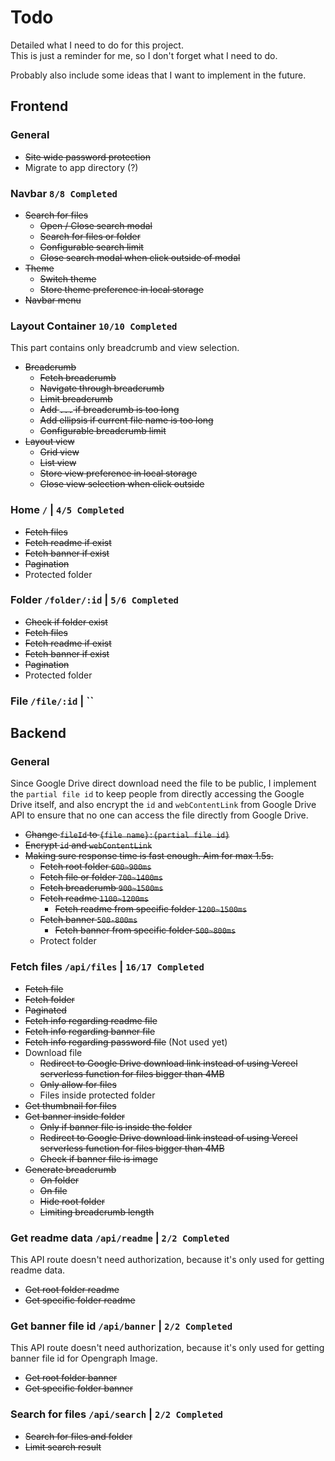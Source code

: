 # Todo
Detailed what I need to do for this project.  
This is just a reminder for me, so I don't forget what I need to do.

Probably also include some ideas that I want to implement in the future.

## Frontend
### General
- ~~Site wide password protection~~
- Migrate to app directory (?)

### Navbar `8/8 Completed`
- ~~Search for files~~
  - ~~Open / Close search modal~~
  - ~~Search for files or folder~~
  - ~~Configurable search limit~~
  - ~~Close search modal when click outside of modal~~
- ~~Theme~~
  - ~~Switch theme~~
  - ~~Store theme preference in local storage~~
- ~~Navbar menu~~

### Layout Container `10/10 Completed`
This part contains only breadcrumb and view selection.

- ~~Breadcrumb~~
  - ~~Fetch breadcrumb~~
  - ~~Navigate through breadcrumb~~
  - ~~Limit breadcrumb~~
  - ~~Add `...` if breadcrumb is too long~~
  - ~~Add ellipsis if current file name is too long~~
  - ~~Configurable breadcrumb limit~~
- ~~Layout view~~
  - ~~Grid view~~
  - ~~List view~~
  - ~~Store view preference in local storage~~
  - ~~Close view selection when click outside~~

### Home `/` | `4/5 Completed`
- ~~Fetch files~~
- ~~Fetch readme if exist~~
- ~~Fetch banner if exist~~
- ~~Pagination~~
- Protected folder

### Folder `/folder/:id` | `5/6 Completed`
- ~~Check if folder exist~~
- ~~Fetch files~~
- ~~Fetch readme if exist~~
- ~~Fetch banner if exist~~
- ~~Pagination~~
- Protected folder

### File `/file/:id` | ``

## Backend
### General
Since Google Drive direct download need the file to be public, I implement the `partial file id` to keep people from directly accessing the Google Drive itself, and also encrypt the `id` and `webContentLink` from Google Drive API to ensure that no one can access the file directly from Google Drive.

- ~~Change `fileId` to `{file name}:{partial file id}`~~
- ~~Encrypt `id` and `webContentLink`~~
- ~~Making sure response time is fast enough. Aim for max 1.5s.~~
  - ~~Fetch root folder `600~900ms`~~
  - ~~Fetch file or folder `700~1400ms`~~
  - ~~Fetch breadcrumb `900~1500ms`~~
  - ~~Fetch readme `1100~1200ms`~~
    - ~~Fetch readme from specific folder `1200~1500ms`~~
  - ~~Fetch banner `500-800ms`~~
    - ~~Fetch banner from specific folder `500~800ms`~~
  - Protect folder

### Fetch files `/api/files` | `16/17 Completed`

- ~~Fetch file~~
- ~~Fetch folder~~
- ~~Paginated~~
- ~~Fetch info regarding readme file~~
- ~~Fetch info regarding banner file~~
- ~~Fetch info regarding password file~~ (Not used yet)
- Download file
  - ~~Redirect to Google Drive download link instead of using Vercel serverless function for files bigger than 4MB~~
  - ~~Only allow for files~~
  - Files inside protected folder
- ~~Get thumbnail for files~~
- ~~Get banner inside folder~~
  - ~~Only if banner file is inside the folder~~
  - ~~Redirect to Google Drive download link instead of using Vercel serverless function for files bigger than 4MB~~
  - ~~Check if banner file is image~~
- ~~Generate breadcrumb~~
  - ~~On folder~~
  - ~~On file~~
  - ~~Hide root folder~~
  - ~~Limiting breadcrumb length~~

### Get readme data `/api/readme` | `2/2 Completed`
This API route doesn't need authorization, because it's only used for getting readme data.

- ~~Get root folder readme~~
- ~~Get specific folder readme~~

### Get banner file id `/api/banner` | `2/2 Completed`
This API route doesn't need authorization, because it's only used for getting banner file id for Opengraph Image.

- ~~Get root folder banner~~
- ~~Get specific folder banner~~

### Search for files `/api/search` | `2/2 Completed`
- ~~Search for files and folder~~
- ~~Limit search result~~
